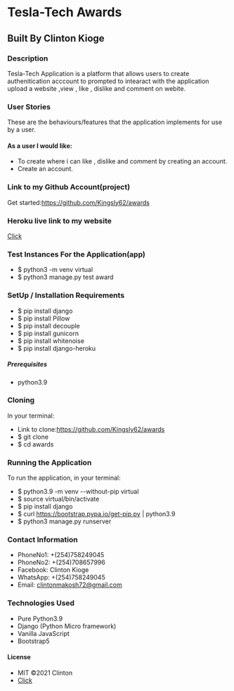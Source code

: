 # Tesla-Tech Awards

## Built By Clinton Kioge

### Description

Tesla-Tech Application is a platform that allows users to create authenitication acccount to prompted to intearact with the application upload a website ,view , like , dislike and comment on webite.

### User Stories

These are the behaviours/features that the application implements for use by a user.

#### As a user I would like:

- To create where i can like , dislike and comment by creating an account.
- Create an account.

### Link to my Github Account(project)

Get started:https://github.com/Kingsly62/awards

### Heroku live link to my website

[Click](https://clinton-awards.herokuapp.com/)

### Test Instances For the Application(app)

- $ python3 -m venv virtual
- $ python3 manage.py test award

### SetUp / Installation Requirements

- $ pip install django
- $ pip install Pillow
- $ pip install decouple
- $ pip install gunicorn
- $ pip install whitenoise
- $ pip install django-heroku

##### Prerequisites

- python3.9

### Cloning

In your terminal:

- Link to clone:https://github.com/Kingsly62/awards
- $ git clone
- $ cd awards

### Running the Application

To run the application, in your terminal:

- $ python3.9 -m venv --without-pip virtual
- $ source virtual/bin/activate
- $ pip install django
- $ curl https://bootstrap.pypa.io/get-pip.py | python3.9
- $ python3 manage.py runserver

### Contact Information

- PhoneNo1: +(254)758249045
- PhoneNo2: +(254)708657996
- Facebook: Clinton Kioge
- WhatsApp: +(254)758249045
- Email: clintonmakosh72@gmail.com

### Technologies Used

- Pure Python3.9
- Django (Python Micro framework)
- Vanilla JavaScript
- Bootstrap5

#### License

- MIT ©2021 Clinton
- [Click](https://opensource.org/civicrm/mailing/confirm?reset=1&cid=63735&sid=22975&h=fb22e32f66706d47)
